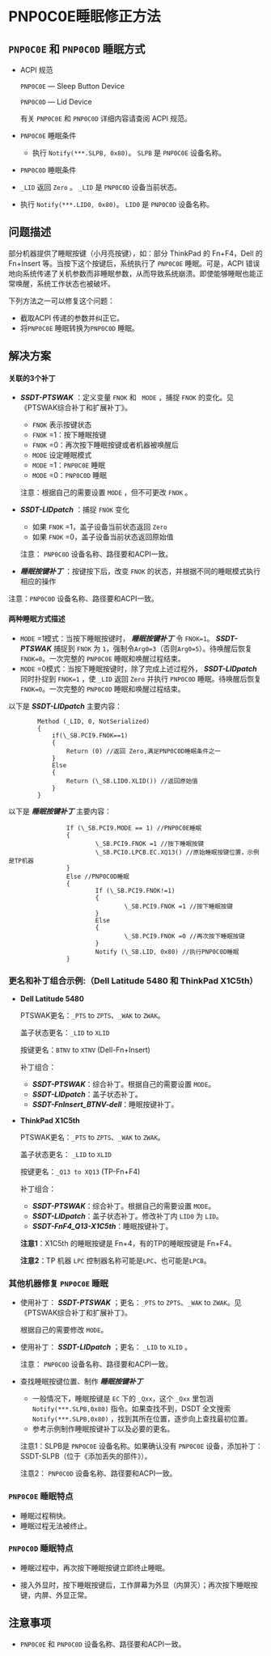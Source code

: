 # PNP0C0E睡眠修正方法

## `PNP0C0E` 和 `PNP0C0D` 睡眠方式

- ACPI 规范

  `PNP0C0E` — Sleep Button Device

  `PNP0C0D` — Lid Device

  有关 `PNP0C0E` 和 `PNP0C0D` 详细内容请查阅 ACPI 规范。

- `PNP0C0E` 睡眠条件

  - 执行 `Notify(***.SLPB, 0x80)`。 `SLPB` 是 `PNP0C0E` 设备名称。
  
-  `PNP0C0D` 睡眠条件

  - `_LID`  返回 `Zero` 。 `_LID` 是 `PNP0C0D` 设备当前状态。
  - 执行 `Notify(***.LID0, 0x80)`。 `LID0` 是 `PNP0C0D` 设备名称。

## 问题描述

部分机器提供了睡眠按键（小月亮按键），如：部分 ThinkPad 的 Fn+F4，Dell 的 Fn+Insert 等。当按下这个按键后，系统执行了 `PNP0C0E` 睡眠。可是，ACPI 错误地向系统传递了关机参数而非睡眠参数，从而导致系统崩溃。即使能够睡眠也能正常唤醒，系统工作状态也被破坏。

下列方法之一可以修复这个问题：

- 截取ACPI 传递的参数并纠正它。
- 将`PNP0C0E` 睡眠转换为`PNP0C0D` 睡眠。

## 解决方案

#### 关联的3个补丁

- ***SSDT-PTSWAK*** ：定义变量 `FNOK` 和 ` MODE` ，捕捉 `FNOK` 的变化。见《PTSWAK综合补丁和扩展补丁》。

  -  `FNOK` 表示按键状态
    -  `FNOK` =1：按下睡眠按键
    -  `FNOK` =0：再次按下睡眠按键或者机器被唤醒后
  -  `MODE` 设定睡眠模式
    -  `MODE` =1：`PNP0C0E` 睡眠 
    -  `MODE` =0：`PNP0C0D` 睡眠

  注意：根据自己的需要设置 `MODE` ，但不可更改 `FNOK` 。

- ***SSDT-LIDpatch*** ：捕捉 `FNOK` 变化

  - 如果 `FNOK` =1，盖子设备当前状态返回 `Zero` 
  - 如果 `FNOK` =0，盖子设备当前状态返回原始值

  注意： `PNP0C0D` 设备名称、路径要和ACPI一致。

-  ***睡眠按键补丁*** ：按键按下后，改变 `FNOK` 的状态，并根据不同的睡眠模式执行相应的操作

  注意：`PNP0C0D` 设备名称、路径要和ACPI一致。

#### 两种睡眠方式描述

-  `MODE` =1模式：当按下睡眠按键时， ***睡眠按键补丁*** 令 `FNOK=1`。 ***SSDT-PTSWAK*** 捕捉到 `FNOK` 为 `1`，强制令`Arg0=3`（否则`Arg0=5`）。待唤醒后恢复 `FNOK=0`。一次完整的 `PNP0C0E` 睡眠和唤醒过程结束。
-  `MODE` =0模式：当按下睡眠按键时，除了完成上述过程外， ***SSDT-LIDpatch*** 同时扑捉到 `FNOK=1` ，使 `_LID`  返回 `Zero` 并执行 `PNP0C0D` 睡眠。待唤醒后恢复 `FNOK=0`。一次完整的 `PNP0C0D` 睡眠和唤醒过程结束。

以下是 ***SSDT-LIDpatch*** 主要内容：

```
        Method (_LID, 0, NotSerialized)
        {
            if(\_SB.PCI9.FNOK==1)
            {
                Return (0) //返回 Zero,满足PNP0C0D睡眠条件之一
            }
            Else
            {
                Return (\_SB.LID0.XLID()) //返回原始值
            }
        }
```

以下是 ***睡眠按键补丁*** 主要内容：

```
				If (\_SB.PCI9.MODE == 1) //PNP0C0E睡眠
				{
						\_SB.PCI9.FNOK =1 //按下睡眠按键
						\_SB.PCI0.LPCB.EC.XQ13() //原始睡眠按键位置，示例是TP机器
				}
				Else //PNP0C0D睡眠
				{
						If (\_SB.PCI9.FNOK!=1)
						{
								\_SB.PCI9.FNOK =1 //按下睡眠按键
						}
						Else
						{
								\_SB.PCI9.FNOK =0 //再次按下睡眠按键
						}
						Notify (\_SB.LID, 0x80) //执行PNP0C0D睡眠
				}
```



### 更名和补丁组合示例:（Dell Latitude 5480 和 ThinkPad X1C5th）

- **Dell Latitude 5480**

  PTSWAK更名：`_PTS` to `ZPTS`、`_WAK` to `ZWAK`。

  盖子状态更名：`_LID` to `XLID`

  按键更名：`BTNV` to `XTNV` (Dell-Fn+Insert)

  补丁组合：

  - ***SSDT-PTSWAK***：综合补丁。根据自己的需要设置 `MODE`。
  - ***SSDT-LIDpatch***：盖子状态补丁。
  - ***SSDT-FnInsert_BTNV-dell***：睡眠按键补丁。

- **ThinkPad X1C5th**

  PTSWAK更名：`_PTS` to `ZPTS`、`_WAK` to `ZWAK`。

  盖子状态更名： `_LID` to `XLID` 

  按键更名：`_Q13 to XQ13` (TP-Fn+F4)
  
  补丁组合：
  
  - ***SSDT-PTSWAK***：综合补丁。根据自己的需要设置 `MODE`。
  - ***SSDT-LIDpatch***：盖子状态补丁。修改补丁内 `LID0` 为 `LID`。
  - ***SSDT-FnF4_Q13-X1C5th***：睡眠按键补丁。
  
  **注意1**：X1C5th 的睡眠按键是 Fn+4，有的TP的睡眠按键是 Fn+F4。
  
  **注意2**：TP 机器 `LPC` 控制器名称可能是`LPC`、也可能是`LPCB`。

### 其他机器修复 `PNP0C0E` 睡眠

- 使用补丁： ***SSDT-PTSWAK*** ；更名：`_PTS` to `ZPTS`、`_WAK` to `ZWAK`。见《PTSWAK综合补丁和扩展补丁》。

  根据自己的需要修改 `MODE`。

- 使用补丁： ***SSDT-LIDpatch*** ；更名： `_LID` to `XLID` 。

  注意： `PNP0C0D` 设备名称、路径要和ACPI一致。

- 查找睡眠按键位置、制作 ***睡眠按键补丁*** 

  - 一般情况下，睡眠按键是 `EC` 下的 `_Qxx`，这个 `_Qxx` 里包涵 `Notify(***.SLPB,0x80)` 指令。如果查找不到，DSDT 全文搜索 `Notify(***.SLPB,0x80)` ，找到其所在位置，逐步向上查找最初位置。
  - 参考示例制作睡眠按键补丁以及必要的更名。

  注意1：SLPB是 `PNP0C0E` 设备名称。如果确认没有 `PNP0C0E` 设备，添加补丁：SSDT-SLPB（位于《添加丢失的部件》）。

  注意2： `PNP0C0D` 设备名称、路径要和ACPI一致。

### `PNP0C0E` 睡眠特点

- 睡眠过程稍快。
- 睡眠过程无法被终止。

### `PNP0C0D` 睡眠特点

- 睡眠过程中，再次按下睡眠按键立即终止睡眠。

- 接入外显时，按下睡眠按键后，工作屏幕为外显（内屏灭）；再次按下睡眠按键，内屏、外显正常。

  

## 注意事项

-  `PNP0C0E` 和 `PNP0C0D` 设备名称、路径要和ACPI一致。